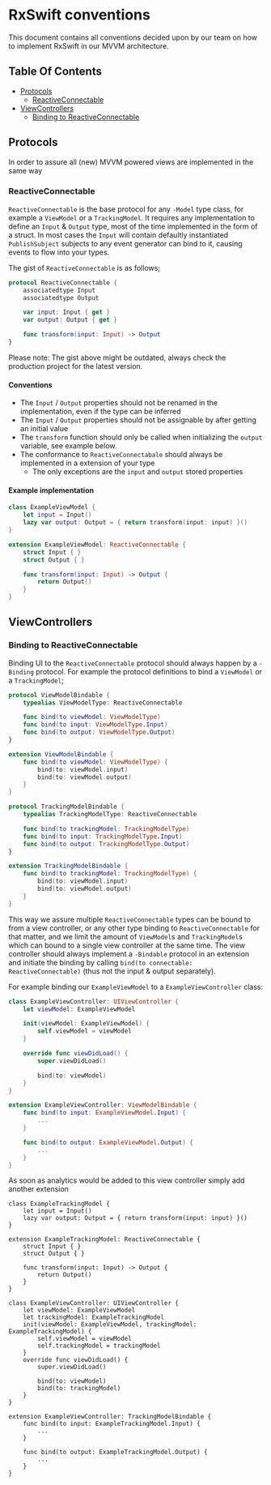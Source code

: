# RxSwift conventions

This document contains all conventions decided upon by our team on how to implement RxSwift in our MVVM architecture.

## Table Of Contents

- [Protocols](#protocols)
   + [ReactiveConnectable](#reactiveconnectable)
- [ViewControllers](#viewcontrollers)
   + [Binding to ReactiveConnectable](#binding-to-reactiveconnectable)

## Protocols

In order to assure all (new) MVVM powered views are implemented in the same way 

### ReactiveConnectable

`ReactiveConnectable` is the base protocol for any `-Model` type class, for example a `ViewModel` or a `TrackingModel`. It requires any implementation to define an `Input` & `Output` type, most of the time implemented in the form of a struct.
In most cases the `Input` will contain defaultly instantiated `PublishSubject` subjects to any event generator can bind to it, causing events to flow into your types.

The gist of `ReactiveConnectable` is as follows;
```swift
protocol ReactiveConnectable {
    associatedtype Input
    associatedtype Output

    var input: Input { get }
    var output: Output { get }

    func transform(input: Input) -> Output
}
```
Please note: The gist above might be outdated, always check the production project for the latest version.

#### Conventions
- The `Input` / `Output` properties should not be renamed in the implementation, even if the type can be inferred
- The `Input` / `Output` properties should not be assignable by after getting an initial value
- The `transform` function should only be called when initializing the `output` variable, see example below.
- The conformance to `ReactiveConnectabale` should always be implemented in a extension of your type
   + The only exceptions are the `input` and `output` stored properties

#### Example implementation

```swift
class ExampleViewModel {
    let input = Input()
    lazy var output: Output = { return transform(input: input) }()
}

extension ExampleViewModel: ReactiveConnectable {
    struct Input { }
    struct Output { }

    func transform(input: Input) -> Output {
        return Output()
    }
}
```

## ViewControllers

### Binding to ReactiveConnectable

Binding UI to the `ReactiveConnectable` protocol should always happen by a `-Binding` protocol. For example the protocol definitions to bind a `ViewModel` or a `TrackingModel`;
```swift
protocol ViewModelBindable {
    typealias ViewModelType: ReactiveConnectable

    func bind(to viewModel: ViewModelType)
    func bind(to input: ViewModelType.Input)
    func bind(to output: ViewModelType.Output)
}

extension ViewModelBindable {
    func bind(to viewModel: ViewModelType) {
        bind(to: viewModel.input)
        bind(to: viewModel.output)
    }
}
```

```swift
protocol TrackingModelBindable {
    typealias TrackingModelType: ReactiveConnectable

    func bind(to trackingModel: TrackingModelType)
    func bind(to input: TrackingModelType.Input)
    func bind(to output: TrackingModelType.Output)
}

extension TrackingModelBindable {
    func bind(to trackingModel: TrackingModelType) {
        bind(to: viewModel.input)
        bind(to: viewModel.output)
    }
}
```

This way we assure multiple `ReactiveConnectable` types can be bound to from a view controller, or any other type binding to `ReactiveConnectable` for that matter, and we limit the amount of `ViewModel`s and `TrackingModel`s which can bound to a single view controller at the same time.
The view controller should always implement a `-Bindable` protocol in an extension and initiate the binding by calling `bind(to connectable: ReactiveConnectable)` (thus not the input & output separately).

For example binding our `ExampleViewModel` to a `ExampleViewController` class:

```swift 
class ExampleViewController: UIViewController {
    let viewModel: ExampleViewModel

    init(viewModel: ExampleViewModel) {
        self.viewModel = viewModel
    }

    override func viewDidLoad() {
        super.viewDidLoad()

        bind(to: viewModel)
    }
}

extension ExampleViewController: ViewModelBindable {
    func bind(to input: ExampleViewModel.Input) {
        ...
    }

    func bind(to output: ExampleViewModel.Output) {
        ...
    }
}
```

As soon as analytics would be added to this view controller simply add another extension

```
class ExampleTrackingModel {
    let input = Input()
    lazy var output: Output = { return transform(input: input) }()
}

extension ExampleTrackingModel: ReactiveConnectable {
    struct Input { }
    struct Output { }

    func transform(input: Input) -> Output {
        return Output()
    }
}

class ExampleViewController: UIViewController {
    let viewModel: ExampleViewModel
    let trackingModel: ExampleTrackingModel
    init(viewModel: ExampleViewModel, trackingModel: ExampleTrackingModel) {
        self.viewModel = viewModel
        self.trackingModel = trackingModel
    }
    override func viewDidLoad() {
        super.viewDidLoad()
        
        bind(to: viewModel)
        bind(to: trackingModel)
    }
}

extension ExampleViewController: TrackingModelBindable {
    func bind(to input: ExampleTrackingModel.Input) {
        ...
    }

    func bind(to output: ExampleTrackingModel.Output) {
        ...
    }
}

```

